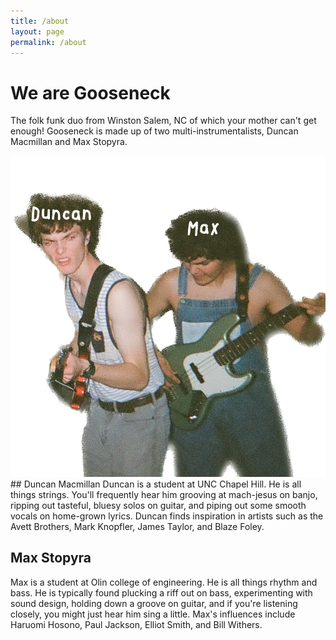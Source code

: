 ```yaml
---
title: /about
layout: page
permalink: /about
---
```

# We are Gooseneck 

The folk funk duo from Winston Salem, NC of which your mother can't get enough! Gooseneck is made up of two multi-instrumentalists, Duncan Macmillan and Max Stopyra. 

<div align="center">
    <img src="aboutpicture.png" alt="pic of us" style="width: 600px;">
</div>
## Duncan Macmillan
Duncan is a student at UNC Chapel Hill. He is all things strings. You'll frequently hear him grooving at mach-jesus on banjo, ripping out tasteful, bluesy solos on guitar, and piping out some smooth vocals on home-grown lyrics. Duncan finds inspiration in artists such as the Avett Brothers, Mark Knopfler, James Taylor, and Blaze Foley. 

## Max Stopyra
Max is a student at Olin college of engineering. He is all things rhythm and bass. He is typically found plucking a riff out on bass, experimenting with sound design, holding down a groove on guitar, and if you're listening closely, you might just hear him sing a little. Max's influences include Haruomi Hosono, Paul Jackson, Elliot Smith, and Bill Withers. 